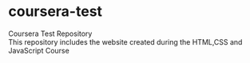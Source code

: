 # coursera-test
Coursera Test Repository<br>
This repository includes the website created during the HTML,CSS and JavaScript Course
